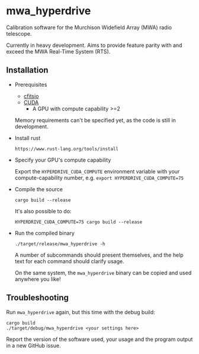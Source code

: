 # mwa_hyperdrive

Calibration software for the Murchison Widefield Array (MWA) radio telescope.

Currently in heavy development. Aims to provide feature parity with and exceed
the MWA Real-Time System (RTS).

## Installation
- Prerequisites

    - [cfitsio](https://heasarc.gsfc.nasa.gov/docs/software/fitsio/)
    - [CUDA](https://developer.nvidia.com/cuda-zone)
      - A GPU with compute capability >=2

    Memory requirements can't be specified yet, as the code is still in
    development.

- Install rust

    `https://www.rust-lang.org/tools/install`

- Specify your GPU's compute capability

    Export the `HYPERDRIVE_CUDA_COMPUTE` environment variable with your
    compute-capability number, e.g. `export HYPERDRIVE_CUDA_COMPUTE=75`

- Compile the source

    `cargo build --release`

    It's also possible to do:

    `HYPERDRIVE_CUDA_COMPUTE=75 cargo build --release`

- Run the compiled binary

    `./target/release/mwa_hyperdrive -h`

    A number of subcommands should present themselves, and the help text for
    each command should clarify usage.

    On the same system, the `mwa_hyperdrive` binary can be copied and used
    anywhere you like!

## Troubleshooting

Run `mwa_hyperdrive` again, but this time with the debug build:

    cargo build
    ./target/debug/mwa_hyperdrive <your settings here>

Report the version of the software used, your usage and the program output in a
new GitHub issue.
